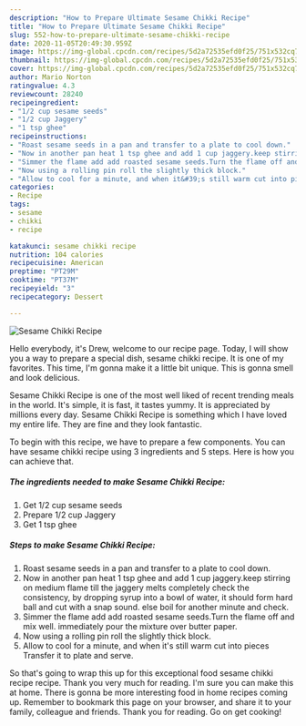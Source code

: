 ```yaml
---
description: "How to Prepare Ultimate Sesame Chikki Recipe"
title: "How to Prepare Ultimate Sesame Chikki Recipe"
slug: 552-how-to-prepare-ultimate-sesame-chikki-recipe
date: 2020-11-05T20:49:30.959Z
image: https://img-global.cpcdn.com/recipes/5d2a72535efd0f25/751x532cq70/sesame-chikki-recipe-recipe-main-photo.jpg
thumbnail: https://img-global.cpcdn.com/recipes/5d2a72535efd0f25/751x532cq70/sesame-chikki-recipe-recipe-main-photo.jpg
cover: https://img-global.cpcdn.com/recipes/5d2a72535efd0f25/751x532cq70/sesame-chikki-recipe-recipe-main-photo.jpg
author: Mario Norton
ratingvalue: 4.3
reviewcount: 28240
recipeingredient:
- "1/2 cup sesame seeds"
- "1/2 cup Jaggery"
- "1 tsp ghee"
recipeinstructions:
- "Roast sesame seeds in a pan and transfer to a plate to cool down."
- "Now in another pan heat 1 tsp ghee and add 1 cup jaggery.keep stirring on medium flame till the jaggery melts completely check the consistency, by dropping syrup into a bowl of water, it should form hard ball and cut with a snap sound. else boil for another minute and check."
- "Simmer the flame add add roasted sesame seeds.Turn the flame off and mix well. immediately pour the mixture over butter paper."
- "Now using a rolling pin roll the slightly thick block."
- "Allow to cool for a minute, and when it&#39;s still warm cut into pieces Transfer it to plate and serve."
categories:
- Recipe
tags:
- sesame
- chikki
- recipe

katakunci: sesame chikki recipe 
nutrition: 104 calories
recipecuisine: American
preptime: "PT29M"
cooktime: "PT37M"
recipeyield: "3"
recipecategory: Dessert

---
```



![Sesame Chikki Recipe](https://img-global.cpcdn.com/recipes/5d2a72535efd0f25/751x532cq70/sesame-chikki-recipe-recipe-main-photo.jpg)

Hello everybody, it's Drew, welcome to our recipe page. Today, I will show you a way to prepare a special dish, sesame chikki recipe. It is one of my favorites. This time, I'm gonna make it a little bit unique. This is gonna smell and look delicious.



Sesame Chikki Recipe is one of the most well liked of recent trending meals in the world. It's simple, it is fast, it tastes yummy. It is appreciated by millions every day. Sesame Chikki Recipe is something which I have loved my entire life. They are fine and they look fantastic.


To begin with this recipe, we have to prepare a few components. You can have sesame chikki recipe using 3 ingredients and 5 steps. Here is how you can achieve that.

<!--inarticleads1-->

##### The ingredients needed to make Sesame Chikki Recipe:

1. Get 1/2 cup sesame seeds
1. Prepare 1/2 cup Jaggery
1. Get 1 tsp ghee




<!--inarticleads2-->

##### Steps to make Sesame Chikki Recipe:

1. Roast sesame seeds in a pan and transfer to a plate to cool down.
1. Now in another pan heat 1 tsp ghee and add 1 cup jaggery.keep stirring on medium flame till the jaggery melts completely check the consistency, by dropping syrup into a bowl of water, it should form hard ball and cut with a snap sound. else boil for another minute and check.
1. Simmer the flame add add roasted sesame seeds.Turn the flame off and mix well. immediately pour the mixture over butter paper.
1. Now using a rolling pin roll the slightly thick block.
1. Allow to cool for a minute, and when it&#39;s still warm cut into pieces Transfer it to plate and serve.




So that's going to wrap this up for this exceptional food sesame chikki recipe recipe. Thank you very much for reading. I'm sure you can make this at home. There is gonna be more interesting food in home recipes coming up. Remember to bookmark this page on your browser, and share it to your family, colleague and friends. Thank you for reading. Go on get cooking!
